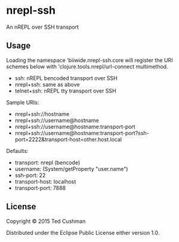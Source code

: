 # nrepl-ssh

An nREPL over SSH transport

## Usage

Loading the namespace 'biiwide.nrepl-ssh.core will register the URI schemes below with 'clojure.tools.nrepl/url-connect multimethod.
  *  ssh:  nREPL bencoded transport over SSH
  *  nrepl+ssh:  same as above
  *  telnet+ssh:  nREPL tty transport over SSH

Sample URIs:
  *  nrepl+ssh://hostname
  *  nrepl+ssh://username@hostname
  *  nrepl+ssh://username@hostname:transport-port
  *  nrepl+ssh://username@hostname:transport-port?ssh-port=2222&transport-host=other.host.local

Defaults:
  *  transport: nrepl (bencode)
  *  username: (System/getProperty "user.name")
  *  ssh-port: 22
  *  transport-host: localhost
  *  transport-port: 7888

## License

Copyright © 2015 Ted Cushman

Distributed under the Eclipse Public License either version 1.0.
